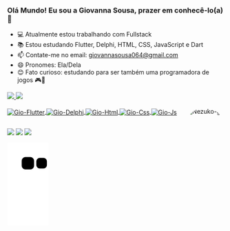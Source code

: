 ### Olá Mundo! Eu sou a Giovanna Sousa, prazer em conhecê-lo(a) 👋                 

- 💻 Atualmente estou trabalhando com Fullstack
- 📚 Estou estudando Flutter, Delphi, HTML, CSS, JavaScript e Dart
- 📫 Contate-me no email: giovannasousa064@gmail.com
- 😄 Pronomes: Ela/Dela
- 😊 Fato curioso: estudando para ser também uma programadora de jogos 🎮🖤

<div>
  <a href="https://github.com/giovannasousa01">
  <img height="180em" src="https://github-readme-stats.vercel.app/api?username=giovannasousa01&show_icons=true&theme=material-palenight&include_all_commits=true&count_private=true"/>
  <img height="180em" src="https://github-readme-stats.vercel.app/api/top-langs/?username=giovannasousa01&layout=compact&langs_count=7&theme=material-palenight"/>
</div>

<div style="display: inline_block"><br>
  <img align="center" alt="Gio-Flutter" height="40" width="40" src="https://cdn.jsdelivr.net/gh/devicons/devicon/icons/flutter/flutter-original.svg">
  <img align="center" alt="Gio-Delphi" height="40" width="40" src="https://cdn-icons-png.flaticon.com/512/5968/5968252.png">
  <img align="center" alt="Gio-Html" height="40" width="40" src="https://cdn.jsdelivr.net/gh/devicons/devicon/icons/html5/html5-plain-wordmark.svg">
  <img align="center" alt="Gio-Css" height="40" width="40" src="https://cdn.jsdelivr.net/gh/devicons/devicon/icons/css3/css3-plain-wordmark.svg">
  <img align="center" alt="Gio-Js" height="40" width="40" src="https://cdn.jsdelivr.net/gh/devicons/devicon/icons/javascript/javascript-plain.svg">
  
  <img align="right" alt="Nezuko-gif" height="150" style="border-radius:50px;" src="https://media.tenor.com/Y0He2t8G0DMAAAAC/nezuko-kamado-tanjirou-kamado.gif">
</div>

##

<div> 
  <a href="https://www.instagram.com/gi.ponto.bleh/" target="_blank"><img src="https://img.shields.io/badge/-Instagram-%23E4405F?style=for-the-badge&logo=instagram&logoColor=white" target="_blank"></a>
  <a href = "mailto:giovannasousa064@gmail.com"><img src="https://img.shields.io/badge/-Gmail-%23333?style=for-the-badge&logo=gmail&logoColor=white" target="_blank"></a>
  <a href="https://www.linkedin.com/in/giovanna-sousa-31423823b/" target="_blank"><img src="https://img.shields.io/badge/-LinkedIn-%230077B5?style=for-the-badge&logo=linkedin&logoColor=white" target="_blank"></a> 
 
  ![Snake animation](https://github.com/rafaballerini/rafaballerini/blob/output/github-contribution-grid-snake.svg)
 
</div>
